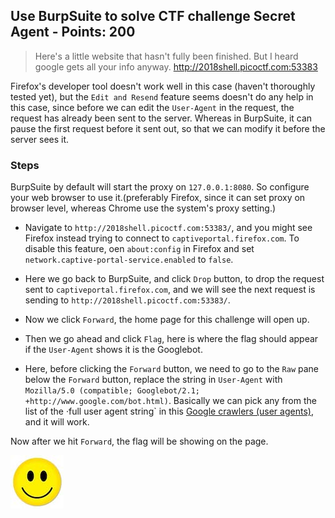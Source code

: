## Use BurpSuite to solve CTF challenge Secret Agent - Points: 200

>Here's a little website that hasn't fully been finished. But I heard google gets all your info anyway. http://2018shell.picoctf.com:53383

Firefox's developer tool doesn't work well in this case (haven't thoroughly tested yet), but the `Edit and Resend` feature seems doesn't do any help in this case, since before we can edit the `User-Agent` in the request, the request has already been sent to the server. Whereas in BurpSuite, it can pause the first request before it sent out, so that we can modify it before the server sees it.

### Steps

BurpSuite by default will start the proxy on `127.0.0.1:8080`. So configure your web browser to use it.(preferably Firefox, since it can set proxy on browser level, whereas Chrome use the system's proxy setting.)

- Navigate to `http://2018shell.picoctf.com:53383/`, and you might see Firefox instead trying to connect to `captiveportal.firefox.com`. To disable this feature, oen `about:config` in Firefox and set `network.captive-portal-service.enabled` to `false`.

- Here we go back to BurpSuite, and click `Drop` button, to drop the request sent to `captiveportal.firefox.com`, and we will see the next request is sending to `http://2018shell.picoctf.com:53383/`.

- Now we click `Forward`, the home page for this challenge will open up.

- Then we go ahead and click `Flag`, here is where the flag should appear if the `User-Agent` shows it is the Googlebot.

- Here, before clicking the `Forward` button, we need to go to the `Raw` pane below the `Forward` button, replace the string in  `User-Agent` with `Mozilla/5.0 (compatible; Googlebot/2.1; +http://www.google.com/bot.html)`. Basically we can pick any from the list of the ·full user agent string` in this [Google crawlers \(user agents\)](https://support.google.com/webmasters/answer/1061943?hl=en), and it will work.

Now after we hit `Forward`, the flag will be showing on the page.

![Happy](images/smileface.jpg?raw=true "Happy face")

